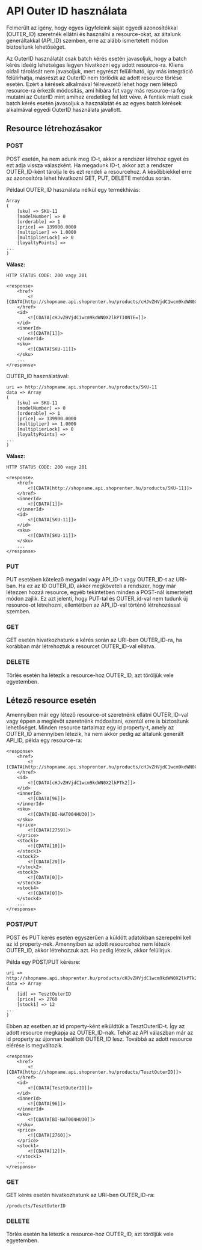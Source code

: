 # API Outer ID használata

Felmerült az igény, hogy egyes ügyfeleink saját egyedi azonosítókkal (OUTER_ID) szeretnék ellátni és használni a resource-okat, az általunk generáltakkal (API_ID) szemben, erre az alább ismertetett módon biztosítunk lehetőséget.

Az OuterID használatát csak batch kérés esetén javasoljuk, hogy a batch kérés ideéig lehetséges legyen hivatkozni egy adott resource-ra. Kliens oldali tárolását nem javasoljuk, mert egyrészt felülírható, így más integráció felülírhatja, másrészt az OuterID nem törlődik az adott resource törlése esetén. Ezért a kérések alkalmával félrevezető lehet hogy nem létező resource-ra érkezik módosítás, ami hibára fut vagy más resource-ra fog mutatni az OuterID mint amihez eredetileg fel lett véve. A fentiek miatt csak batch kérés esetén javasoljuk a használatát és az egyes batch kérések alkalmával egyedi OuterID használata javallott.

## Resource létrehozásakor

### POST

POST esetén, ha nem adunk meg ID-t, akkor a rendszer létrehoz egyet és ezt adja vissza válaszként. Ha megadunk ID-t, akkor azt a rendszer OUTER_ID-ként tárolja le és ezt rendeli a resourcehoz. A későbbiekkel erre az azonosítóra lehet hivatkozni GET, PUT, DELETE metódus során.

Például OUTER_ID használata nélkül egy termékhívás:

```
Array
(
    [sku] => SKU-11
    [modelNumber] => 0
    [orderable] => 1
    [price] => 139900.0000
    [multiplier] => 1.0000
    [multiplierLock] => 0
    [loyaltyPoints] => 
...
)
```

**Válasz:**

```
HTTP STATUS CODE: 200 vagy 201
```

```
<response>
    <href>
        <![CDATA[http://shopname.api.shoprenter.hu/products/cHJvZHVjdC1wcm9kdWN0X2lkPTI0NTE=]]>
    </href>
    <id>
        <![CDATA[cHJvZHVjdC1wcm9kdWN0X2lkPTI0NTE=]]>
    </id>
    <innerId>
        <![CDATA[1]]>
    </innerId>
    <sku>
        <![CDATA[SKU-11]]>
    </sku>
    ...
</response>
```

OUTER_ID használatával:

```
uri => http://shopname.api.shoprenter.hu/products/SKU-11
data => Array
(
    [sku] => SKU-11
    [modelNumber] => 0
    [orderable] => 1
    [price] => 139900.0000
    [multiplier] => 1.0000
    [multiplierLock] => 0
    [loyaltyPoints] => 
...
)
```

**Válasz:**

```
HTTP STATUS CODE: 200 vagy 201
```

```
<response>
    <href>
        <![CDATA[http://shopname.api.shoprenter.hu/products/SKU-11]]>
    </href>
    <innerId>
        <![CDATA[1]]>
    </innerId>
    <id>
        <![CDATA[SKU-11]]>
    </id>
    <sku>
        <![CDATA[SKU-11]]>
    </sku>
    ...
</response>
```

### PUT

PUT esetében kötelező megadni vagy API_ID-t vagy OUTER_ID-t az URI-ban. Ha ez az ID OUTER_ID, akkor megköveteli a rendszer, hogy már létezzen hozzá resource, egyéb tekintetben minden a POST-nál ismertetett módon zajlik. Ez azt jelenti, hogy PUT-tal és OUTER_id-val nem tudunk új resource-ot létrehozni, ellentétben az API_ID-val történő létrehozással szemben.

### GET

GET esetén hivatkozhatunk a kérés során az URI-ben OUTER_ID-ra, ha korábban már létrehoztuk a resourcet OUTER_ID-val ellátva.

### DELETE
 
Törlés esetén ha létezik a resource-hoz OUTER_ID, azt töröljük vele egyetemben.

## Létező resource esetén

Amennyiben már egy létező resource-ot szeretnénk ellátni OUTER_ID-val vagy éppen a meglévőt szeretnénk módosítani, ezentúl erre is biztosítunk lehetőséget. Minden resource tartalmaz egy id property-t, amely az OUTER_ID amennyiben létezik, ha nem akkor pedig az általunk generált API_ID, példa egy resource-ra:

```
<response>
    <href>
        <![CDATA[http://shopname.api.shoprenter.hu/products/cHJvZHVjdC1wcm9kdWN0X2lkPTk2]]>
    </href>
    <id>
        <![CDATA[cHJvZHVjdC1wcm9kdWN0X2lkPTk2]]>
    </id>
    <innerId>
        <![CDATA[96]]>
    </innerId>
    <sku>
        <![CDATA[BI-NAT004HU30]]>
    </sku>
    <price>
        <![CDATA[2759]]>
    </price>
    <stock1>
        <![CDATA[10]]>
    </stock1>
    <stock2>
        <![CDATA[20]]>
    </stock2>
    <stock3>
        <![CDATA[0]]>
    </stock3>
    <stock4>
        <![CDATA[0]]>
    </stock4>
    ...
</response>
```

### POST/PUT

POST és PUT kérés esetén egyszerűen a küldött adatokban szerepelni kell az id property-nek. Amennyiben az adott resourcehoz nem létezik OUTER_ID, akkor létrehozzuk azt. Ha pedig létezik, akkor felülírjuk.

Példa egy POST/PUT kérésre:

```
uri => http://shopname.api.shoprenter.hu/products/cHJvZHVjdC1wcm9kdWN0X2lkPTk2
data => Array
(
    [id] => TesztOuterID
    [price] => 2760
    [stock1] => 12
...
)
```

Ebben az esetben az id property-ként elküldtük a TesztOuterID-t. Így az adott resource megkapja az OUTER_ID-nak. Tehát az API válaszban már az id property az újonnan beálított OUTER_ID lesz. Továbbá az adott resource elérése is megváltozik.

```
<response>
    <href>
        <![CDATA[http://shopname.api.shoprenter.hu/products/TesztOuterID]]>
    </href>
    <id>
        <![CDATA[TesztOuterID]]>
    </id>
    <innerId>
        <![CDATA[96]]>
    </innerId>
    <sku>
        <![CDATA[BI-NAT004HU30]]>
    </sku>
    <price>
        <![CDATA[2760]]>
    </price>
    <stock1>
        <![CDATA[12]]>
    </stock1>
    ...
</response>
```

### GET

GET kérés esetén hivatkozhatunk az URI-ben OUTER_ID-ra:

```
/products/TesztOuterID
```

### DELETE

Törlés esetén ha létezik a resource-hoz OUTER_ID, azt töröljük vele egyetemben.
